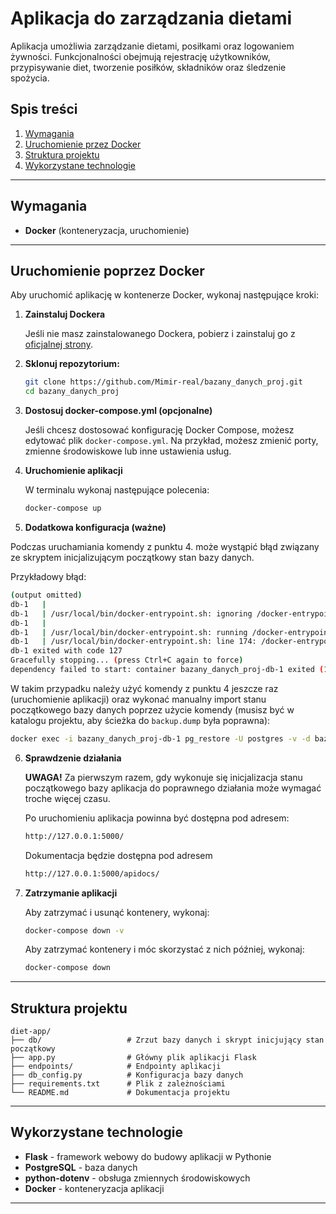 # Aplikacja do zarządzania dietami

Aplikacja umożliwia zarządzanie dietami, posiłkami oraz logowaniem żywności. Funkcjonalności obejmują rejestrację użytkowników, przypisywanie diet, tworzenie posiłków, składników oraz śledzenie spożycia.

## Spis treści

1. [Wymagania](#wymagania)
2. [Uruchomienie przez Docker](#uruchomienie-poprzez-docker)
3. [Struktura projektu](#struktura-projektu)
4. [Wykorzystane technologie](#wykorzystane-technologie)

---

## Wymagania

- **Docker** (konteneryzacja, uruchomienie)

---

## Uruchomienie poprzez Docker

Aby uruchomić aplikację w kontenerze Docker, wykonaj następujące kroki:

1. **Zainstaluj Dockera**  

   Jeśli nie masz zainstalowanego Dockera, pobierz i zainstaluj go z [oficjalnej strony](https://www.docker.com/get-started).

2. **Sklonuj repozytorium:**

   ```bash
   git clone https://github.com/Mimir-real/bazany_danych_proj.git
   cd bazany_danych_proj
   ```

3. **Dostosuj docker-compose.yml (opcjonalne)**

   Jeśli chcesz dostosować konfigurację Docker Compose, możesz edytować plik `docker-compose.yml`. 
   Na przykład, możesz zmienić porty, zmienne środowiskowe lub inne ustawienia usług.

4. **Uruchomienie aplikacji**  

   W terminalu wykonaj następujące polecenia:

   ```bash
   docker-compose up
   ```

5. **Dodatkowa konfiguracja (ważne)**

  Podczas uruchamiania komendy z punktu 4. może wystąpić błąd związany ze skryptem inicjalizującym początkowy stan bazy danych.

  Przykładowy błąd:
  ```bash
  (output omitted)
db-1   | 
db-1   | /usr/local/bin/docker-entrypoint.sh: ignoring /docker-entrypoint-initdb.d/backup.dump
db-1   | 
db-1   | /usr/local/bin/docker-entrypoint.sh: running /docker-entrypoint-initdb.d/import_backup.sh
db-1   | /usr/local/bin/docker-entrypoint.sh: line 174: /docker-entrypoint-initdb.d/import_backup.sh: cannot execute: required file not found
db-1 exited with code 127
Gracefully stopping... (press Ctrl+C again to force)
dependency failed to start: container bazany_danych_proj-db-1 exited (127)
  ```
  
W takim przypadku należy użyć komendy z punktu 4 jeszcze raz (uruchomienie aplikacji) oraz wykonać manualny import stanu początkowego bazy danych poprzez użycie komendy (musisz być w katalogu projektu, aby ścieżka do `backup.dump` była poprawna):

  ```bash
  docker exec -i bazany_danych_proj-db-1 pg_restore -U postgres -v -d bazaDanych < db\backup.dump
  ```

6. **Sprawdzenie działania**  

   **UWAGA!** Za pierwszym razem, gdy wykonuje się inicjalizacja stanu początkowego bazy aplikacja do poprawnego działania może wymagać troche więcej czasu.

   Po uruchomieniu aplikacja powinna być dostępna pod adresem:

   ```bash
   http://127.0.0.1:5000/
   ```

   Dokumentacja będzie dostępna pod adresem

   ```bash
   http://127.0.0.1:5000/apidocs/
   ```

7. **Zatrzymanie aplikacji**  

   Aby zatrzymać i usunąć kontenery, wykonaj:

   ```bash
   docker-compose down -v
   ```

   Aby zatrzymać kontenery i móc skorzystać z nich później, wykonaj:

   ```bash
   docker-compose down
   ```

---

## Struktura projektu

```
diet-app/
├── db/                   # Zrzut bazy danych i skrypt inicjujący stan początkowy
├── app.py                # Główny plik aplikacji Flask
├── endpoints/            # Endpointy aplikacji
├── db_config.py          # Konfiguracja bazy danych
├── requirements.txt      # Plik z zależnościami
└── README.md             # Dokumentacja projektu
```

---

## Wykorzystane technologie

- **Flask** - framework webowy do budowy aplikacji w Pythonie
- **PostgreSQL** - baza danych
- **python-dotenv** - obsługa zmiennych środowiskowych
- **Docker** - konteneryzacja aplikacji

---

